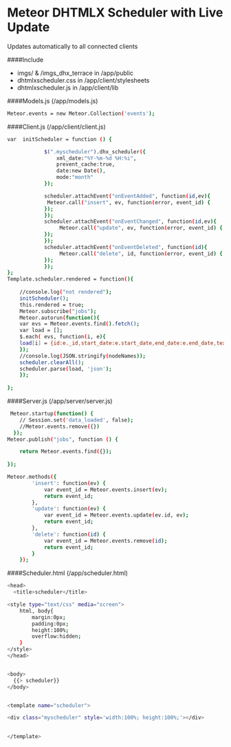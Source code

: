 Meteor DHTMLX Scheduler with Live Update
====================================

Updates automatically to all connected clients



####Include

  - imgs/ & /imgs_dhx_terrace in /app/public
  - dhtmlxscheduler.css in /app/client/stylesheets
  - dhtmlxscheduler.js in /app/client/lib
  

####Models.js (/app/models.js)


```sh
Meteor.events = new Meteor.Collection('events');
```

####Client.js (/app/client/client.js)

```sh
var  initScheduler = function () {

			$(".myscheduler").dhx_scheduler({
                xml_date:"%Y-%m-%d %H:%i",
                prevent_cache:true,
                date:new Date(),
                mode:"month"
            });

			scheduler.attachEvent("onEventAdded", function(id,ev){
			 Meteor.call("insert", ev, function(error, event_id) {
			});	
			});
			scheduler.attachEvent("onEventChanged", function(id,ev){
				 Meteor.call("update", ev, function(error, event_id) {
			});
			});
			scheduler.attachEvent("onEventDeleted", function(id){
				 Meteor.call("delete", id, function(error, event_id) {
			});	
			});
};
Template.scheduler.rendered = function(){
 
    //console.log("not rendered");
    initScheduler();
    this.rendered = true;
    Meteor.subscribe("jobs");
    Meteor.autorun(function(){
	var evs = Meteor.events.find().fetch();
	var load = [];
	$.each( evs, function(i, e){
	load[i] = {id:e._id,start_date:e.start_date,end_date:e.end_date,text:e.text} ;
	});
	//console.log(JSON.stringify(nodeNames));
	scheduler.clearAll();
	scheduler.parse(load, 'json');
	});
      
};

```

####Server.js (/app/server/server.js)

```sh
 Meteor.startup(function() {
    // Session.set('data_loaded', false); 
	//Meteor.events.remove({})
  });
Meteor.publish("jobs", function () {

    return Meteor.events.find({});
  
});

Meteor.methods({
        'insert': function(ev) {
            var event_id = Meteor.events.insert(ev);
            return event_id;
        },
		'update': function(ev) {
            var event_id = Meteor.events.update(ev.id, ev);
            return event_id;
        },
		'delete': function(id) {
            var event_id = Meteor.events.remove(id);
            return event_id;
        }
    });
```

####Scheduler.html (/app/scheduler.html)

```sh
<head>
  <title>scheduler</title>

<style type="text/css" media="screen">
    html, body{
        margin:0px;
        padding:0px;
        height:100%;
        overflow:hidden;
    }
</style>
</head>


<body>
  {{> scheduler}}
</body>


<template name="scheduler">

<div class="myscheduler" style='width:100%; height:100%;'></div>

 
</template>
```




